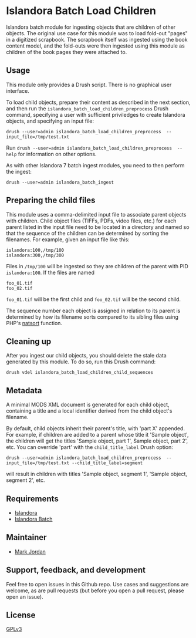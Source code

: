 # Islandora Batch Load Children

Islandora batch module for ingesting objects that are children of other objects. The original use case for this module was to load fold-out "pages" in a digitized scrapbook. The scrapbook itself was ingested using the book content model, and the fold-outs were then ingested using this module as children of the book pages they were attached to.

## Usage

This module only provides a Drush script. There is no graphical user interface.

To load child objects, prepare their content as described in the next section, and then run the `islandora_batch_load_children_preprocess` Drush command, specifying a user with sufficient priviledges to create Islandora objects, and specifying an input file:

`drush --user=admin islandora_batch_load_children_preprocess  --input_file=/tmp/test.txt`

Run `drush --user=admin islandora_batch_load_children_preprocess  --help` for information on other options.

As with other Islandora 7 batch ingest modules, you need to then perform the ingest:

`drush --user=admin islandora_batch_ingest`


## Preparing the child files

This module uses a comma-delimited input file to associate parent objects with children. Child object files (TIFFs, PDFs, video files, etc.) for each parent listed in the input file need to be located in a directory and named so that the sequence of the children can be determined by sorting the filenames. For example, given an input file like this:

```
islandora:100,/tmp/100
islandora:300,/tmp/300
```

Files in `/tmp/100` will be ingested so they are children of the parent with PID `islandora:100`. If the files are named

```
foo_01.tif
foo_02.tif
```

`foo_01.tif` will be the first child and `foo_02.tif` will be the second child.

The sequence number each object is assigned in relation to its parent is determined by how its filename sorts compared to its sibling files using PHP's [natsort](https://www.php.net/manual/en/function.natsort.php) function.

## Cleaning up

After you ingest our child objects, you should delete the stale data generated by this module. To do so, run this Drush command:

`drush vdel islandora_batch_load_children_child_sequences`

## Metadata

A minimal MODS XML document is generated for each child object, containing a title and a local identifier derived from the child object's filename.

By default, child objects inherit their parent's title, with 'part X' appended. For example, if children are added to a parent whose title it 'Sample object', the children will get the titles 'Sample object, part 1', Sample object, part 2', etc. You can override 'part' with the `child_title_label` Drush option:

`drush --user=admin islandora_batch_load_children_preprocess  --input_file=/tmp/test.txt --child_title_label=segment`

will result in children with titles 'Sample object, segment 1', 'Sample object, segment 2', etc.


## Requirements

* [Islandora](https://github.com/Islandora/islandora)
* [Islandora Batch](https://github.com/Islandora/islandora_batch)

## Maintainer

* [Mark Jordan](https://github.com/mjordan)

## Support, feedback, and development

Feel free to open issues in this Github repo. Use cases and suggestions are welcome, as are pull requests (but before you open a pull request, please open an issue).

## License

 [GPLv3](http://www.gnu.org/licenses/gpl-3.0.txt)

